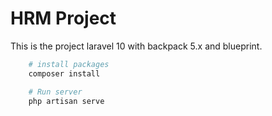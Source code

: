 # HRM Project
This is the project laravel 10 with backpack 5.x and blueprint.

```bash
    # install packages
    composer install

    # Run server
    php artisan serve
```
